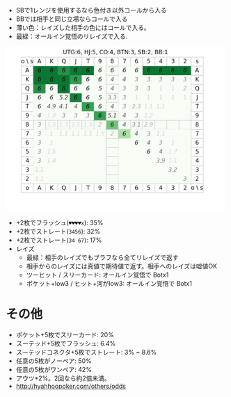 - SBで1レンジを使用するなら色付き以外コールから入る
- BBでは相手と同じ立場ならコールで入る
- 薄い色：レイズした相手の色にはコールで入る。
- 最緑：オールイン覚悟のリレイズで入る.

![](./docs/Figure_2.png)
- +2枚でフラッシュ(`♥♥♥♥x`): 35%
- +2枚でストレート(`3456`): 32%
- +2枚でストレート(`34 67`): 17%
- レイズ
  - 最緑：相手のレイズでもブラフなら全てリレイズで返す
  - 相手からのレイズには真値で期待値で返す。相手へのレイズは嘘値OK
  - ツーヒット / スリーカード: オールイン覚悟で Botx1
  - ポケット+low3 / ヒット+河がlow3: オールイン覚悟で Botx1

# その他
- ポケット+5枚でスリーカード: 20%
- スーテッド+5枚でフラッシュ: 6.4%
- スーテッドコネクタ+5枚でストレート: 3% ~ 8.6%
- 任意の5枚がノーペア: 50%
- 任意の5枚がワンペア: 42%
- アウツ*2%。2回なら約2倍未満。
- http://hyahhoopoker.com/others/odds
